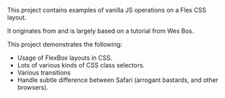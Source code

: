 This project contains examples of vanilla JS operations on a Flex CSS layout. 

It originates from and is largely based on a tutorial from Wes Bos.

This project demonstrates the following:

* Usage of FlexBox layouts in CSS.
* Lots of various kinds of CSS class selectors.
* Various transitions
* Handle subtle difference between Safari (arrogant bastards, and other browsers).
